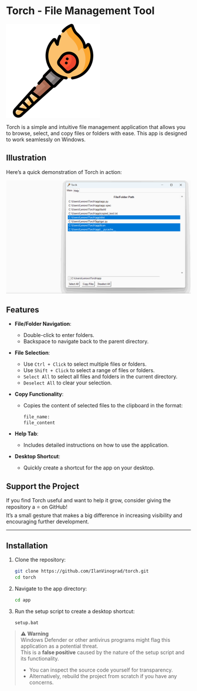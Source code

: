 # Torch - File Management Tool

![Torch](https://github.com/IlanVinograd/Torch/blob/main/icon256x256.png)

Torch is a simple and intuitive file management application that allows you to browse, select, and copy files or folders with ease. This app is designed to work seamlessly on Windows.

## Illustration

Here’s a quick demonstration of Torch in action:

![TorchPNG](https://github.com/IlanVinograd/Torch/blob/main/torch.gif)

## Features

- **File/Folder Navigation**:
  - Double-click to enter folders.
  - Backspace to navigate back to the parent directory.

- **File Selection**:
  - Use `Ctrl + Click` to select multiple files or folders.
  - Use `Shift + Click` to select a range of files or folders.
  - `Select All` to select all files and folders in the current directory.
  - `Deselect All` to clear your selection.

- **Copy Functionality**:
  - Copies the content of selected files to the clipboard in the format:
    ```
    file_name:
    file_content
    ```

- **Help Tab**:
  - Includes detailed instructions on how to use the application.

- **Desktop Shortcut**:
  - Quickly create a shortcut for the app on your desktop.

## Support the Project

If you find Torch useful and want to help it grow, consider giving the repository a ⭐️ on GitHub!  
It’s a small gesture that makes a big difference in increasing visibility and encouraging further development.

---

## Installation

1. Clone the repository:
   ```bash
   git clone https://github.com/IlanVinograd/torch.git
   cd torch
2. Navigate to the app directory:
   ```bash
   cd app
   ```
3. Run the setup script to create a desktop shortcut:
   ```bsh
   setup.bat
   ```

> ⚠ **Warning**  
> Windows Defender or other antivirus programs might flag this application as a potential threat.  
> This is a **false positive** caused by the nature of the setup script and its functionality.  
>
> - You can inspect the source code yourself for transparency.  
> - Alternatively, rebuild the project from scratch if you have any concerns.